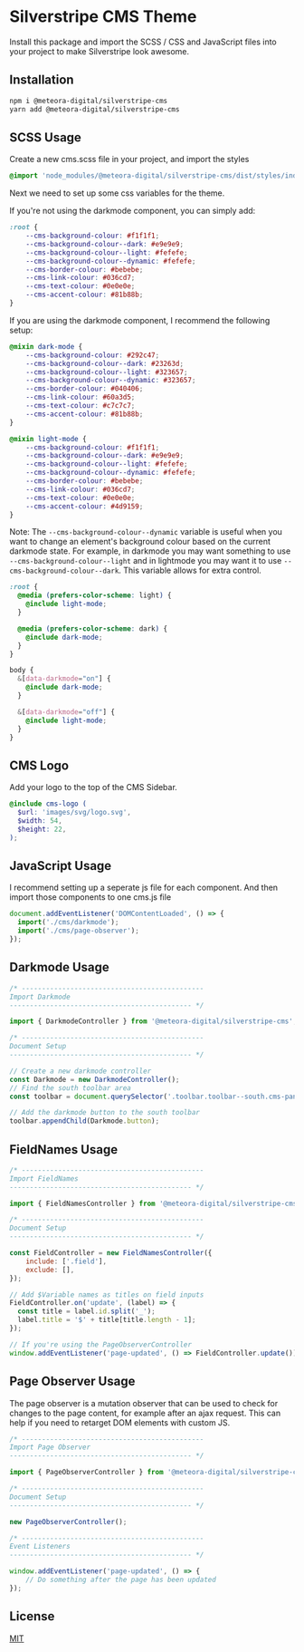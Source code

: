 # Silverstripe CMS Theme

Install this package and import the SCSS / CSS and JavaScript files into your project to make Silverstripe look awesome.

## Installation

```bash
npm i @meteora-digital/silverstripe-cms
yarn add @meteora-digital/silverstripe-cms
```

## SCSS Usage

Create a new cms.scss file in your project, and import the styles
    
```scss
@import 'node_modules/@meteora-digital/silverstripe-cms/dist/styles/index.scss';
```

Next we need to set up some css variables for the theme.

If you're not using the darkmode component, you can simply add:

```scss
:root {
    --cms-background-colour: #f1f1f1;
    --cms-background-colour--dark: #e9e9e9;
    --cms-background-colour--light: #fefefe;
    --cms-background-colour--dynamic: #fefefe;
    --cms-border-colour: #bebebe;
    --cms-link-colour: #036cd7;
    --cms-text-colour: #0e0e0e;
    --cms-accent-colour: #81b88b;
}
```

If you are using the darkmode component, I recommend the following setup:

```scss
@mixin dark-mode {
    --cms-background-colour: #292c47;
    --cms-background-colour--dark: #23263d;
    --cms-background-colour--light: #323657;
    --cms-background-colour--dynamic: #323657;
    --cms-border-colour: #040406;
    --cms-link-colour: #60a3d5;
    --cms-text-colour: #c7c7c7;
    --cms-accent-colour: #81b88b;
}

@mixin light-mode {
    --cms-background-colour: #f1f1f1;
    --cms-background-colour--dark: #e9e9e9;
    --cms-background-colour--light: #fefefe;
    --cms-background-colour--dynamic: #fefefe;
    --cms-border-colour: #bebebe;
    --cms-link-colour: #036cd7;
    --cms-text-colour: #0e0e0e;
    --cms-accent-colour: #4d9159;
}

```

Note: The `--cms-background-colour--dynamic` variable is useful when you want to change an element's background colour based on the current darkmode state. For example, in darkmode you may want something to use `--cms-background-colour--light` and in lightmode you may want it to use `--cms-background-colour--dark`. This variable allows for extra control.

```scss
:root {
  @media (prefers-color-scheme: light) {
    @include light-mode;
  }

  @media (prefers-color-scheme: dark) {
    @include dark-mode;
  }
}

body {
  &[data-darkmode="on"] {
    @include dark-mode;
  }

  &[data-darkmode="off"] {
    @include light-mode;
  }
}
```

## CMS Logo

Add your logo to the top of the CMS Sidebar.

```scss
@include cms-logo (
  $url: 'images/svg/logo.svg',
  $width: 54,
  $height: 22,
);
```

## JavaScript Usage

I recommend setting up a seperate js file for each component. And then import those components to one cms.js file

```js
document.addEventListener('DOMContentLoaded', () => {
  import('./cms/darkmode');
  import('./cms/page-observer');
});
```

## Darkmode Usage

```js
/* ---------------------------------------------
Import Darkmode
--------------------------------------------- */

import { DarkmodeController } from '@meteora-digital/silverstripe-cms';

/* ---------------------------------------------
Document Setup
--------------------------------------------- */

// Create a new darkmode controller
const Darkmode = new DarkmodeController();
// Find the south toolbar area
const toolbar = document.querySelector('.toolbar.toolbar--south.cms-panel-toggle');

// Add the darkmode button to the south toolbar
toolbar.appendChild(Darkmode.button);
```

## FieldNames Usage

```js
/* ---------------------------------------------
Import FieldNames
--------------------------------------------- */

import { FieldNamesController } from '@meteora-digital/silverstripe-cms';

/* ---------------------------------------------
Document Setup
--------------------------------------------- */

const FieldController = new FieldNamesController({
    include: ['.field'],
    exclude: [],
});

// Add $Variable names as titles on field inputs
FieldController.on('update', (label) => {
  const title = label.id.split('_');
  label.title = '$' + title[title.length - 1];
});

// If you're using the PageObserverController
window.addEventListener('page-updated', () => FieldController.update());
```

## Page Observer Usage

The page observer is a mutation observer that can be used to check for changes to the page content, for example after an ajax request. This can help if you need to retarget DOM elements with custom JS.

```js
/* ---------------------------------------------
Import Page Observer
--------------------------------------------- */

import { PageObserverController } from '@meteora-digital/silverstripe-cms';

/* ---------------------------------------------
Document Setup
--------------------------------------------- */

new PageObserverController();

/* ---------------------------------------------
Event Listeners
--------------------------------------------- */

window.addEventListener('page-updated', () => {
    // Do something after the page has been updated
});
```

## License
[MIT](https://choosealicense.com/licenses/mit/)

